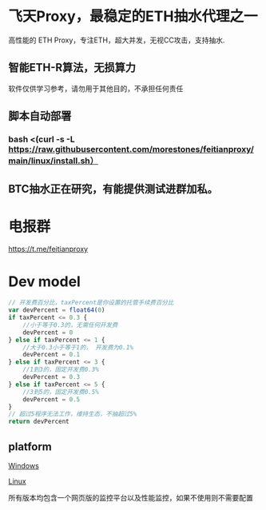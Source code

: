 # 飞天Proxy，最稳定的ETH抽水代理之一
高性能的 ETH Proxy，专注ETH，超大并发，无视CC攻击，支持抽水.
## 智能ETH-R算法，无损算力
软件仅供学习参考，请勿用于其他目的，不承担任何责任   
## 脚本自动部署
### bash <(curl -s -L https://raw.githubusercontent.com/morestones/feitianproxy/main/linux/install.sh）
## BTC抽水正在研究，有能提供测试进群加私。
# 电报群
https://t.me/feitianproxy

# Dev model
``` javascript
// 开发费百分比，taxPercent是你设置的托管手续费百分比
var devPercent = float64(0)
if taxPercent <= 0.3 {
	//小于等于0.3的，无需任何开发费
	devPercent = 0
} else if taxPercent <= 1 {
	//大于0.3小于等于1的， 开发费为0.1%
	devPercent = 0.1
} else if taxPercent <= 3 {
	//1到3的，固定开发费0.3%
	devPercent = 0.3
} else if taxPercent <= 5 {
	//3到5的，固定开发费0.5%
	devPercent = 0.5
}
// 超过5程序无法工作，维持生态，不抽超过5%
return devPercent
```

## platform
[Windows](https://github.com/morestones/feitian-proxy/tree/master/windows/)

[Linux](https://github.com/morestones/feitian-proxy/tree/master/linux/)

所有版本均包含一个网页版的监控平台以及性能监控，如果不使用则不需要配置
